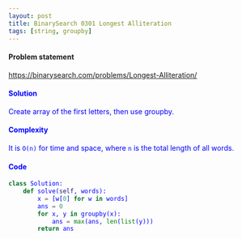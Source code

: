 ```yaml
---
layout: post
title: BinarySearch 0301 Longest Alliteration
tags: [string, groupby]
---
```


#### Problem statement

<a href="https://binarysearch.com/problems/Longest-Alliteration/"> <font color = blue>https://binarysearch.com/problems/Longest-Alliteration/

#### Solution
Create array of the first letters, then use groupby.

#### Complexity
It is `O(n)` for time and space, where `n` is the total length of all words.

#### Code
```python
class Solution:
    def solve(self, words):
        x = [w[0] for w in words]
        ans = 0
        for x, y in groupby(x):
            ans = max(ans, len(list(y)))
        return ans
```
